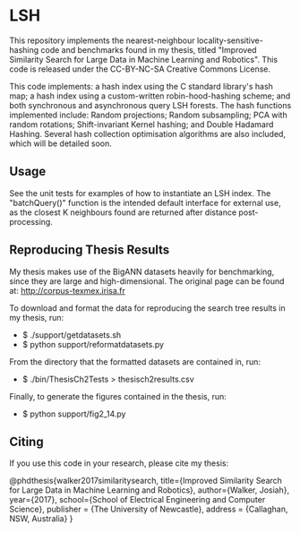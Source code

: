 # LSH

This repository implements the nearest-neighbour locality-sensitive-hashing code and benchmarks found in my thesis, titled "Improved Similarity Search for Large Data in Machine Learning and Robotics". This code is released under the CC-BY-NC-SA Creative Commons License.

This code implements: a hash index using the C standard library's hash map; a hash index using a custom-written robin-hood-hashing scheme; and both synchronous and asynchronous query LSH forests. The hash functions implemented include: Random projections; Random subsampling; PCA with random rotations; Shift-invariant Kernel hashing; and Double Hadamard Hashing. Several hash collection optimisation algorithms are also included, which will be detailed soon.

## Usage

See the unit tests for examples of how to instantiate an LSH index. The "batchQuery()" function is the intended default interface for external use, as the closest K neighbours found are returned after distance post-processing.

## Reproducing Thesis Results

My thesis makes use of the BigANN datasets heavily for benchmarking, since they are large and high-dimensional. The original page can be found at: http://corpus-texmex.irisa.fr

To download and format the data for reproducing the search tree results in my thesis, run:
* $ ./support/getdatasets.sh
* $ python support/reformatdatasets.py

From the directory that the formatted datasets are contained in, run:
* $ ./bin/ThesisCh2Tests > thesisch2results.csv

Finally, to generate the figures contained in the thesis, run:
* $ python support/fig2_14.py

## Citing

If you use this code in your research, please cite my thesis:

@phdthesis{walker2017similaritysearch,
  title={Improved Similarity Search for Large Data in Machine Learning and Robotics},
  author={Walker, Josiah},
  year={2017},
  school={School of Electrical Engineering and Computer Science},
  publisher = {The University of Newcastle},
  address = {Callaghan, NSW, Australia}
}
